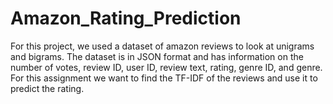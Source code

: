 # Amazon_Rating_Prediction

For this project, we used a dataset of amazon reviews to look at unigrams and bigrams. The dataset is in JSON format and has information on the number of votes, review ID, user ID, review text, rating, genre ID, and genre. For this assignment we want to find the TF-IDF of the reviews and use it to predict the rating.
